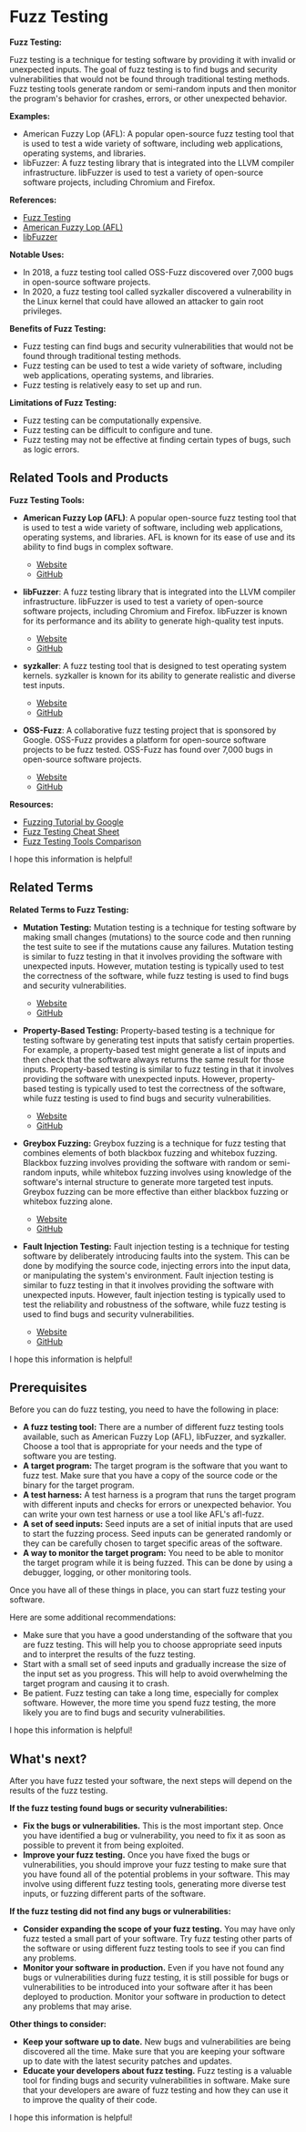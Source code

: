 # Fuzz Testing

**Fuzz Testing:**

Fuzz testing is a technique for testing software by providing it with invalid or unexpected inputs. The goal of fuzz testing is to find bugs and security vulnerabilities that would not be found through traditional testing methods. Fuzz testing tools generate random or semi-random inputs and then monitor the program's behavior for crashes, errors, or other unexpected behavior.

**Examples:**

* American Fuzzy Lop (AFL): A popular open-source fuzz testing tool that is used to test a wide variety of software, including web applications, operating systems, and libraries.
* libFuzzer: A fuzz testing library that is integrated into the LLVM compiler infrastructure. libFuzzer is used to test a variety of open-source software projects, including Chromium and Firefox.

**References:**

* [Fuzz Testing](https://en.wikipedia.org/wiki/Fuzz_testing)
* [American Fuzzy Lop (AFL)](https://lcamtuf.coredump.cx/afl/)
* [libFuzzer](https://llvm.org/docs/LibFuzzer.html)

**Notable Uses:**

* In 2018, a fuzz testing tool called OSS-Fuzz discovered over 7,000 bugs in open-source software projects.
* In 2020, a fuzz testing tool called syzkaller discovered a vulnerability in the Linux kernel that could have allowed an attacker to gain root privileges.

**Benefits of Fuzz Testing:**

* Fuzz testing can find bugs and security vulnerabilities that would not be found through traditional testing methods.
* Fuzz testing can be used to test a wide variety of software, including web applications, operating systems, and libraries.
* Fuzz testing is relatively easy to set up and run.

**Limitations of Fuzz Testing:**

* Fuzz testing can be computationally expensive.
* Fuzz testing can be difficult to configure and tune.
* Fuzz testing may not be effective at finding certain types of bugs, such as logic errors.

## Related Tools and Products

**Fuzz Testing Tools:**

* **American Fuzzy Lop (AFL)**: A popular open-source fuzz testing tool that is used to test a wide variety of software, including web applications, operating systems, and libraries. AFL is known for its ease of use and its ability to find bugs in complex software.
    * [Website](https://lcamtuf.coredump.cx/afl/)
    * [GitHub](https://github.com/AFLplusplus/AFLplusplus)

* **libFuzzer**: A fuzz testing library that is integrated into the LLVM compiler infrastructure. libFuzzer is used to test a variety of open-source software projects, including Chromium and Firefox. libFuzzer is known for its performance and its ability to generate high-quality test inputs.
    * [Website](https://llvm.org/docs/LibFuzzer.html)
    * [GitHub](https://github.com/llvm/llvm-project/tree/main/compiler-rt/lib/fuzzer)

* **syzkaller**: A fuzz testing tool that is designed to test operating system kernels. syzkaller is known for its ability to generate realistic and diverse test inputs.
    * [Website](https://syzkaller.io/)
    * [GitHub](https://github.com/google/syzkaller)

* **OSS-Fuzz**: A collaborative fuzz testing project that is sponsored by Google. OSS-Fuzz provides a platform for open-source software projects to be fuzz tested. OSS-Fuzz has found over 7,000 bugs in open-source software projects.
    * [Website](https://oss-fuzz.com/)
    * [GitHub](https://github.com/google/oss-fuzz)

**Resources:**

* [Fuzzing Tutorial by Google](https://google.github.io/fuzzing/)
* [Fuzz Testing Cheat Sheet](https://www.fuzzing-project.org/cheat-sheet.html)
* [Fuzz Testing Tools Comparison](https://en.wikipedia.org/wiki/Comparison_of_fuzzing_tools)

I hope this information is helpful!

## Related Terms

**Related Terms to Fuzz Testing:**

* **Mutation Testing:** Mutation testing is a technique for testing software by making small changes (mutations) to the source code and then running the test suite to see if the mutations cause any failures. Mutation testing is similar to fuzz testing in that it involves providing the software with unexpected inputs. However, mutation testing is typically used to test the correctness of the software, while fuzz testing is used to find bugs and security vulnerabilities.
    * [Website](https://mutationtesting.org/)
    * [GitHub](https://github.com/stryker-mutator/stryker-js)

* **Property-Based Testing:** Property-based testing is a technique for testing software by generating test inputs that satisfy certain properties. For example, a property-based test might generate a list of inputs and then check that the software always returns the same result for those inputs. Property-based testing is similar to fuzz testing in that it involves providing the software with unexpected inputs. However, property-based testing is typically used to test the correctness of the software, while fuzz testing is used to find bugs and security vulnerabilities.
    * [Website](https://www.propelml.com/property-based-testing-guide)
    * [GitHub](https://github.com/quickcheck/quickcheck)

* **Greybox Fuzzing:** Greybox fuzzing is a technique for fuzz testing that combines elements of both blackbox fuzzing and whitebox fuzzing. Blackbox fuzzing involves providing the software with random or semi-random inputs, while whitebox fuzzing involves using knowledge of the software's internal structure to generate more targeted test inputs. Greybox fuzzing can be more effective than either blackbox fuzzing or whitebox fuzzing alone.
    * [Website](https://www.synopsys.com/glossary/grey-box-fuzzing.html)
    * [GitHub](https://github.com/google/greybox)

* **Fault Injection Testing:** Fault injection testing is a technique for testing software by deliberately introducing faults into the system. This can be done by modifying the source code, injecting errors into the input data, or manipulating the system's environment. Fault injection testing is similar to fuzz testing in that it involves providing the software with unexpected inputs. However, fault injection testing is typically used to test the reliability and robustness of the software, while fuzz testing is used to find bugs and security vulnerabilities.
    * [Website](https://en.wikipedia.org/wiki/Fault_injection)
    * [GitHub](https://github.com/jcmoraisjr/faultinjection)

I hope this information is helpful!

## Prerequisites

Before you can do fuzz testing, you need to have the following in place:

* **A fuzz testing tool:** There are a number of different fuzz testing tools available, such as American Fuzzy Lop (AFL), libFuzzer, and syzkaller. Choose a tool that is appropriate for your needs and the type of software you are testing.
* **A target program:** The target program is the software that you want to fuzz test. Make sure that you have a copy of the source code or the binary for the target program.
* **A test harness:** A test harness is a program that runs the target program with different inputs and checks for errors or unexpected behavior. You can write your own test harness or use a tool like AFL's afl-fuzz.
* **A set of seed inputs:** Seed inputs are a set of initial inputs that are used to start the fuzzing process. Seed inputs can be generated randomly or they can be carefully chosen to target specific areas of the software.
* **A way to monitor the target program:** You need to be able to monitor the target program while it is being fuzzed. This can be done by using a debugger, logging, or other monitoring tools.

Once you have all of these things in place, you can start fuzz testing your software.

Here are some additional recommendations:

* Make sure that you have a good understanding of the software that you are fuzz testing. This will help you to choose appropriate seed inputs and to interpret the results of the fuzz testing.
* Start with a small set of seed inputs and gradually increase the size of the input set as you progress. This will help to avoid overwhelming the target program and causing it to crash.
* Be patient. Fuzz testing can take a long time, especially for complex software. However, the more time you spend fuzz testing, the more likely you are to find bugs and security vulnerabilities.

I hope this information is helpful!

## What's next?

After you have fuzz tested your software, the next steps will depend on the results of the fuzz testing.

**If the fuzz testing found bugs or security vulnerabilities:**

* **Fix the bugs or vulnerabilities.** This is the most important step. Once you have identified a bug or vulnerability, you need to fix it as soon as possible to prevent it from being exploited.
* **Improve your fuzz testing.** Once you have fixed the bugs or vulnerabilities, you should improve your fuzz testing to make sure that you have found all of the potential problems in your software. This may involve using different fuzz testing tools, generating more diverse test inputs, or fuzzing different parts of the software.

**If the fuzz testing did not find any bugs or vulnerabilities:**

* **Consider expanding the scope of your fuzz testing.** You may have only fuzz tested a small part of your software. Try fuzz testing other parts of the software or using different fuzz testing tools to see if you can find any problems.
* **Monitor your software in production.** Even if you have not found any bugs or vulnerabilities during fuzz testing, it is still possible for bugs or vulnerabilities to be introduced into your software after it has been deployed to production. Monitor your software in production to detect any problems that may arise.

**Other things to consider:**

* **Keep your software up to date.** New bugs and vulnerabilities are being discovered all the time. Make sure that you are keeping your software up to date with the latest security patches and updates.
* **Educate your developers about fuzz testing.** Fuzz testing is a valuable tool for finding bugs and security vulnerabilities in software. Make sure that your developers are aware of fuzz testing and how they can use it to improve the quality of their code.

I hope this information is helpful!